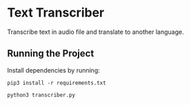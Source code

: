 # Text Transcriber

Transcribe text in audio file and translate to another language.

## Running the Project

Install dependencies by running:

```
pip3 install -r requirements.txt 
```

```
python3 transcriber.py
```
